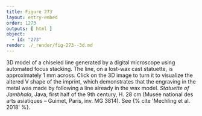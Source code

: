 ```yaml
---
title: Figure 273
layout: entry-embed
order: 1273
outputs: [ html ]
object:
  - id: "273"
render: ./_render/fig-273--3d.md
---
```


3D model of a chiseled line generated by a digital microscope using automated focus stacking. The line, on a lost-wax cast statuette, is approximately 1 mm across. Click on the 3D image to turn it to visualize the altered V shape of the imprint, which demonstrates that the engraving in the metal was made by following a line already in the wax model. *Statuette of Jambhala*, Java, first half of the 9th century, H. 28 cm (Musée national des arts asiatiques – Guimet, Paris, inv. MG 3814). See {% cite 'Mechling et al. 2018' %}.
